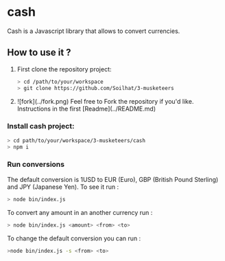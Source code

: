 # cash

Cash is a Javascript library that allows to convert currencies.

## How to use it ?

<ol>
<li>
First clone the repository project:

```sh
> cd /path/to/your/workspace
> git clone https://github.com/Soilhat/3-musketeers
```
</li>
<li>
	![fork](../fork.png)
	Feel free to Fork the repository if you'd like. Instructions in the first [Readme](../README.md)
</li>
</ol>

### Install cash project:

```sh
> cd path/to/your/workspace/3-musketeers/cash
> npm i
```
### Run conversions

The default conversion is 1USD to EUR (Euro), GBP (British Pound Sterling) and JPY (Japanese Yen). To see it run :

```sh
> node bin/index.js
```

To convert any amount in an another currency run :

```sh
> node bin/index.js <amount> <from> <to>
```

To change the default conversion you can run :

```sh
>node bin/index.js -s <from> <to>
```